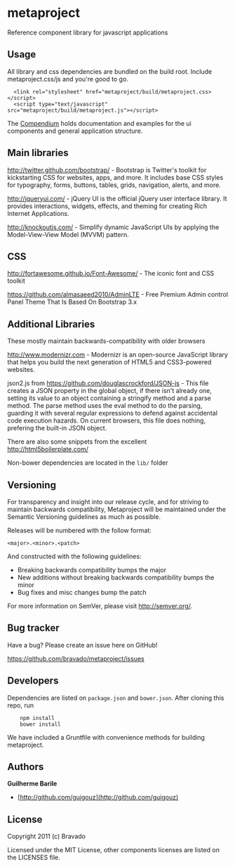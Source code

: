 metaproject
===========

Reference component library for javascript applications

Usage
-----

All library and css dependencies are bundled on the build root. Include metaproject.css/js and you're good to go.

      <link rel="stylesheet" href="metaproject/build/metaproject.css></script>
      <script type="text/javascript" src="metaproject/build/metaproject.js"></script>

The [Compendium](http://www.bravado.com.br/metaproject/compendium) holds documentation and examples for the ui components and
general application structure.



Main libraries
--------------
http://twitter.github.com/bootstrap/ - Bootstrap is Twitter's toolkit for kickstarting CSS for websites, apps, and more. It includes base CSS styles for typography, forms, buttons, tables, grids, navigation, alerts, and more.

http://jqueryui.com/ - jQuery UI is the official jQuery user interface library. It provides interactions, widgets, effects, and theming for creating Rich Internet Applications.

http://knockoutjs.com/ - Simplify dynamic JavaScript UIs by applying the Model-View-View Model (MVVM) pattern.

CSS
---
http://fortawesome.github.io/Font-Awesome/ - The iconic font and CSS toolkit

https://github.com/almasaeed2010/AdminLTE - Free Premium Admin control Panel Theme That Is Based On Bootstrap 3.x


Additional Libraries
--------------------

These mostly maintain backwards-compatibility with older browsers

http://www.modernizr.com - Modernizr is an open-source JavaScript library that helps you build the next generation of HTML5 and CSS3-powered websites.

json2.js from https://github.com/douglascrockford/JSON-js - This file creates a JSON property in the global object, if there
isn't already one, setting its value to an object containing a stringify
method and a parse method. The parse method uses the eval method to do the
parsing, guarding it with several regular expressions to defend against
accidental code execution hazards. On current browsers, this file does nothing,
prefering the built-in JSON object.

There are also some snippets from the excellent http://html5boilerplate.com/

Non-bower dependencies are located in the `lib/` folder

Versioning
----------

For transparency and insight into our release cycle, and for striving to maintain backwards compatibility,
Metaproject will be maintained under the Semantic Versioning guidelines as much as possible.

Releases will be numbered with the follow format:

`<major>.<minor>.<patch>`

And constructed with the following guidelines:

* Breaking backwards compatibility bumps the major
* New additions without breaking backwards compatibility bumps the minor
* Bug fixes and misc changes bump the patch

For more information on SemVer, please visit http://semver.org/.


Bug tracker
-----------

Have a bug? Please create an issue here on GitHub!

https://github.com/bravado/metaproject/issues

Developers
----------

Dependencies are listed on `package.json` and `bower.json`. After cloning this repo, run

        npm install
        bower install

We have included a Gruntfile with convenience methods for building metaproject.

Authors
-------

**Guilherme Barile**

+ [http://github.com/guigouz](http://github.com/guigouz)

License
-------

Copyright 2011 (c) Bravado

Licensed under the MIT License, other components licenses are listed on the LICENSES file.